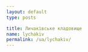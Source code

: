 ```yaml
---
layout: default
type: posts

title: Личаківське кладовище
name: lychakiv
permalink: /ua/lychakiv/
---
```


